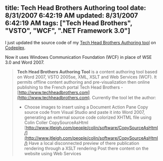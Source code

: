 title: Tech Head Brothers Authoring tool
date: 8/31/2007 6:42:19 AM
updated: 8/31/2007 6:42:19 AM
tags: ["Tech Head Brothers", "VSTO", "WCF", ".NET Framework 3.0"]
---
I just updated the source code of my [Tech Head Brothers Authoring tool](http://www.codeplex.com/THBAuthoring) on [Codeplex](http://www.codeplex.com/).

Now it uses Windows Communication Foundation (WCF) in place of WSE 3.0 and Word 2007.

> **Tech Head Brothers Authoring Tool** is a content authoring tool based on Word 2007, VSTO 2005se, XML, XSLT and Web Services (WCF).
> It permits offline content authoring and pre-visualization then online publishing to the French portal Tech Head Brothers - [http://www.techheadbrothers.com](http://www.techheadbrothers.com).
> Currently the tool let the author:
> 
> *   Choose images to insert using a Document Action Pane  Copy source code from Visual Studio and paste it into Word 2007, generating an external source code colorized XHTML file using Colin Coller CopySourceAsHtml [http://www.jtleigh.com/people/colin/software/CopySourceAsHtml/](http://www.jtleigh.com/people/colin/software/CopySourceAsHtml/)  Have a local disconnected preview of there publication rendering through a XSLT rendering  Post there content on the website using Web Services
